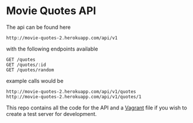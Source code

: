 # Movie Quotes API

The api can be found here

    http://movie-quotes-2.herokuapp.com/api/v1

with the following endpoints available

    GET /quotes
    GET /quotes/:id
    GET /quotes/random

example calls would be

    http://movie-quotes-2.herokuapp.com/api/v1/quotes
    http://movie-quotes-2.herokuapp.com/api/v1/quotes/1

This repo contains all the code for the API and a [Vagrant](http://www.vagrantup.com/) file if you wish to create a test server for development.

